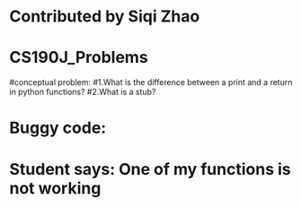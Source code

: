 # Contributed by Siqi Zhao
# CS190J_Problems
#conceptual problem:
#1.What is the difference between a print and a return in python functions?
#2.What is a stub?

# Buggy code: 
# Student says: One of my functions is not working
